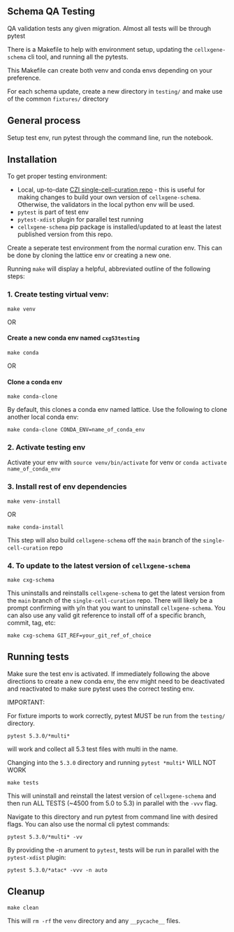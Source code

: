Schema QA Testing
----------------
QA validation tests any given migration. Almost all tests will be through pytest

There is a  Makefile to help with environment setup, updating the `cellxgene-schema` cli tool, and running all the pytests.

This Makefile can create both venv and conda envs depending on your preference.

For each schema update, create a new directory in `testing/` and make use of the common `fixtures/` directory

General process
---------------- 
Setup test env, run pytest through the command line, run the notebook.


Installation
---------------- 
To get proper testing environment: 
- Local, up-to-date [CZI single-cell-curation repo](https://github.com/chanzuckerberg/single-cell-curation) - this is useful for making changes to build your own version of `cellxgene-schema`. Otherwise, the validators in the local python env will be used.
- `pytest` is part of test env
- `pytest-xdist` plugin for parallel test running
- `cellxgene-schema` pip package is installed/updated to at least the latest published version from this repo.

Create a seperate test environment from the normal curation env. This can be done by cloning the lattice env or creating a new one.

Running `make` will display a helpful, abbreviated outline of the following steps:

### 1. Create testing virtual venv:
```
make venv
```
OR
#### Create a new conda env named `cxg53testing`
```
make conda
```
OR
#### Clone a conda env
```
make conda-clone
```
By default, this clones a conda env named lattice. Use the following to clone another local conda env:
```
make conda-clone CONDA_ENV=name_of_conda_env
```
### 2. Activate testing env
Activate your env with `source venv/bin/activate` for venv or `conda activate name_of_conda_env`
### 3. Install rest of env dependencies
```
make venv-install
```
OR
```
make conda-install
```
This step will also build `cellxgene-schema` off the `main` branch of the `single-cell-curation` repo

### 4. To update to the latest version of `cellxgene-schema`
```
make cxg-schema
```
This uninstalls and reinstalls `cellxgene-schema` to get the latest version from the `main` branch of the `single-cell-curation` repo. There will likely be a prompt confirming with y/n that you want to uninstall `cellxgene-schema`. You can also use any valid git reference to install off of a specific branch, commit, tag, etc:
```
make cxg-schema GIT_REF=your_git_ref_of_choice
```


Running tests
---------------- 
Make sure the test env is activated.
If immediately following the above directions to create a new conda env,
the env might need to be deactivated and reactivated to make sure pytest uses
the correct testing env.

IMPORTANT:

For fixture imports to work correctly, pytest MUST be run from the `testing/` directory. 
```
pytest 5.3.0/*multi*
```
will work and collect all 5.3 test files with multi in the name.

Changing into the `5.3.0` directory and running `pytest *multi*` WILL NOT WORK
```
make tests
```
This will uninstall and reinstall the latest version of `cellxgene-schema` and then run ALL TESTS (~4500 from 5.0 to 5.3) in parallel with the `-vvv` flag.

Navigate to this directory and run pytest from command line with desired flags.
You can also use the normal cli pytest commands:
```
pytest 5.3.0/*multi* -vv
```
By providing the -n arument to `pytest`, tests will be run in parallel with the `pytest-xdist` plugin:
```
pytest 5.3.0/*atac* -vvv -n auto
```

Cleanup
---------------- 
```
make clean
```
This will `rm -rf` the `venv` directory and any `__pycache__` files.